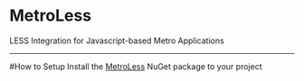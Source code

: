 MetroLess
==================

LESS Integration for Javascript-based Metro Applications

***

#How to Setup
Install the [MetroLess](http://www.nuget.org/packages/MetroLess) NuGet package to your project


